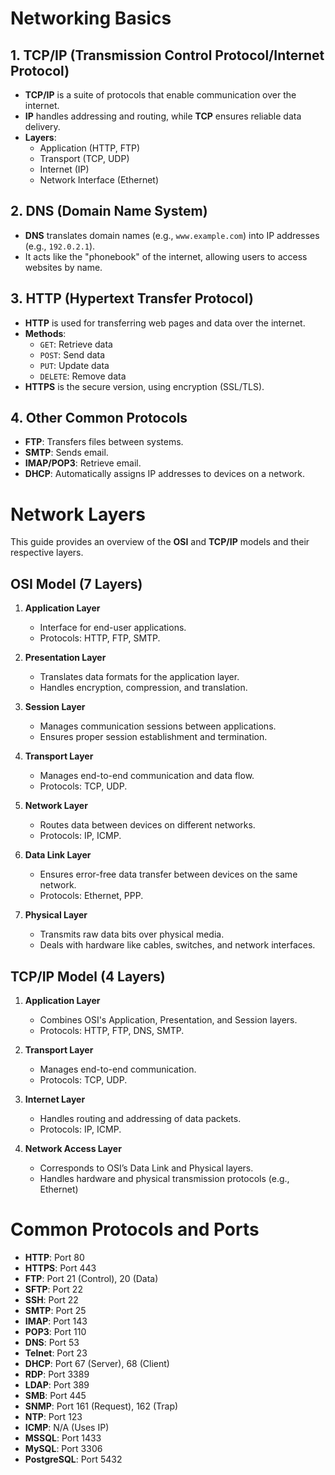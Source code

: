 # Networking Basics

## 1. TCP/IP (Transmission Control Protocol/Internet Protocol)

- **TCP/IP** is a suite of protocols that enable communication over the internet.
- **IP** handles addressing and routing, while **TCP** ensures reliable data delivery.
- **Layers**:
  - Application (HTTP, FTP)
  - Transport (TCP, UDP)
  - Internet (IP)
  - Network Interface (Ethernet)

## 2. DNS (Domain Name System)

- **DNS** translates domain names (e.g., `www.example.com`) into IP addresses (e.g., `192.0.2.1`).
- It acts like the "phonebook" of the internet, allowing users to access websites by name.

## 3. HTTP (Hypertext Transfer Protocol)

- **HTTP** is used for transferring web pages and data over the internet.
- **Methods**: 
  - `GET`: Retrieve data
  - `POST`: Send data
  - `PUT`: Update data
  - `DELETE`: Remove data
- **HTTPS** is the secure version, using encryption (SSL/TLS).

## 4. Other Common Protocols

- **FTP**: Transfers files between systems.
- **SMTP**: Sends email.
- **IMAP/POP3**: Retrieve email.
- **DHCP**: Automatically assigns IP addresses to devices on a network.

# Network Layers

This guide provides an overview of the **OSI** and **TCP/IP** models and their respective layers.

## OSI Model (7 Layers)

1. **Application Layer**
   - Interface for end-user applications.
   - Protocols: HTTP, FTP, SMTP.

2. **Presentation Layer**
   - Translates data formats for the application layer.
   - Handles encryption, compression, and translation.

3. **Session Layer**
   - Manages communication sessions between applications.
   - Ensures proper session establishment and termination.

4. **Transport Layer**
   - Manages end-to-end communication and data flow.
   - Protocols: TCP, UDP.

5. **Network Layer**
   - Routes data between devices on different networks.
   - Protocols: IP, ICMP.

6. **Data Link Layer**
   - Ensures error-free data transfer between devices on the same network.
   - Protocols: Ethernet, PPP.

7. **Physical Layer**
   - Transmits raw data bits over physical media.
   - Deals with hardware like cables, switches, and network interfaces.

## TCP/IP Model (4 Layers)

1. **Application Layer**
   - Combines OSI's Application, Presentation, and Session layers.
   - Protocols: HTTP, FTP, DNS, SMTP.

2. **Transport Layer**
   - Manages end-to-end communication.
   - Protocols: TCP, UDP.

3. **Internet Layer**
   - Handles routing and addressing of data packets.
   - Protocols: IP, ICMP.

4. **Network Access Layer**
   - Corresponds to OSI’s Data Link and Physical layers.
   - Handles hardware and physical transmission protocols (e.g., Ethernet)
     
# Common Protocols and Ports
- **HTTP**: Port 80
- **HTTPS**: Port 443
- **FTP**: Port 21 (Control), 20 (Data)
- **SFTP**: Port 22
- **SSH**: Port 22
- **SMTP**: Port 25
- **IMAP**: Port 143
- **POP3**: Port 110
- **DNS**: Port 53
- **Telnet**: Port 23
- **DHCP**: Port 67 (Server), 68 (Client)
- **RDP**: Port 3389
- **LDAP**: Port 389
- **SMB**: Port 445
- **SNMP**: Port 161 (Request), 162 (Trap)
- **NTP**: Port 123
- **ICMP**: N/A (Uses IP)
- **MSSQL**: Port 1433
- **MySQL**: Port 3306
- **PostgreSQL**: Port 5432

